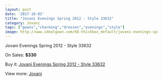 ```yaml
---
layout: post
date: '2017-10-03'
title: "Jovani Evenings Spring 2012 - Style 33632"
category: Jovani
tags: ["gowns","charming","dresses","evenings","style"]
image: http://www.idealgown.com/68-thickbox_default/jovani-evenings-spring-2012-style-33632.jpg
---
```

Jovani Evenings Spring 2012 - Style 33632

On Sales: **$330**
<a href="https://www.idealgown.com/en/jovani/28-jovani-evenings-spring-2012-style-33632.html"><amp-img layout="responsive" width="600" height="600" src="//www.idealgown.com/68-thickbox_default/jovani-evenings-spring-2012-style-33632.jpg" alt="Jovani Evenings Spring 2012 - Style 33632 0" /></a>
<a href="https://www.idealgown.com/en/jovani/28-jovani-evenings-spring-2012-style-33632.html"><amp-img layout="responsive" width="600" height="600" src="//www.idealgown.com/70-thickbox_default/jovani-evenings-spring-2012-style-33632.jpg" alt="Jovani Evenings Spring 2012 - Style 33632 1" /></a>
<a href="https://www.idealgown.com/en/jovani/28-jovani-evenings-spring-2012-style-33632.html"><amp-img layout="responsive" width="600" height="600" src="//www.idealgown.com/69-thickbox_default/jovani-evenings-spring-2012-style-33632.jpg" alt="Jovani Evenings Spring 2012 - Style 33632 2" /></a>

Buy it: [Jovani Evenings Spring 2012 - Style 33632](https://www.idealgown.com/en/jovani/28-jovani-evenings-spring-2012-style-33632.html "Jovani Evenings Spring 2012 - Style 33632")

View more: [Jovani](https://www.idealgown.com/en/2-jovani "Jovani")